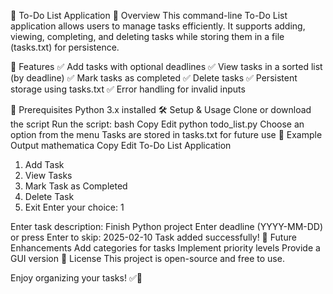  
📌 To-Do List Application
📝 Overview
This command-line To-Do List application allows users to manage tasks efficiently. It supports adding, viewing, completing, and deleting tasks while storing them in a file (tasks.txt) for persistence.

🚀 Features
✅ Add tasks with optional deadlines
✅ View tasks in a sorted list (by deadline)
✅ Mark tasks as completed
✅ Delete tasks
✅ Persistent storage using tasks.txt
✅ Error handling for invalid inputs

🔧 Prerequisites
Python 3.x installed
🛠️ Setup & Usage
Clone or download the script
Run the script:
bash
Copy
Edit
python todo_list.py
Choose an option from the menu
Tasks are stored in tasks.txt for future use
📝 Example Output
mathematica
Copy
Edit
To-Do List Application
1. Add Task
2. View Tasks
3. Mark Task as Completed
4. Delete Task
5. Exit
Enter your choice: 1

Enter task description: Finish Python project
Enter deadline (YYYY-MM-DD) or press Enter to skip: 2025-02-10
Task added successfully!
🔄 Future Enhancements
Add categories for tasks
Implement priority levels
Provide a GUI version
📜 License
This project is open-source and free to use.

Enjoy organizing your tasks! ✅🎯

